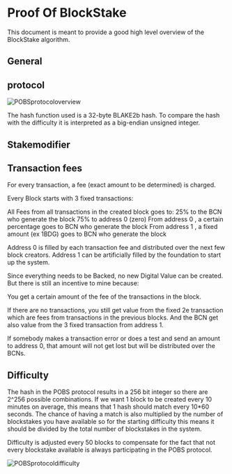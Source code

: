 Proof Of BlockStake
===================

This document is meant to provide a good high level overview of the BlockStake
algorithm.

General
-------


protocol
--------

![POBSprotocoloverview](https://rawgit.com/rivine/rivine/master/doc/POBSoverview.svg)

The hash function used is a 32-byte BLAKE2b hash. To compare the hash with the difficulty it is interpreted as a big-endian unsigned integer.

Stakemodifier
-------------


Transaction fees
----------------

For every transaction, a fee (exact amount to be determined) is charged.

Every Block starts with 3 fixed transactions:

All Fees from all transactions in the created block goes to:
25% to the BCN who generate the block
75% to address 0 (zero)
From address 0 , a certain percentage goes to BCN who generate the block
From address 1 , a fixed amount (ex 1BDG) goes to BCN who generate the block

Address 0 is filled by each transaction fee and distributed over the next few
block creators. Address 1 can be artificially filled by the foundation to start
up the system.

Since everything needs to be Backed, no new Digital Value can be created.
But there is still an incentive to mine because:

You get a certain amount of the fee of the transactions in the block.

If there are no transactions, you still get value from the fixed 2e transaction
which are fees from transactions in the previous blocks. And the BCN get also
value from the 3 fixed transaction from address 1.

If somebody makes a transaction error or does a test and send an amount to
address 0, that amount will not get lost but will be distributed over the BCNs.


Difficulty
----------

The hash in the POBS protocol results in a 256 bit integer so there are 2^256 possible combinations. If we want 1 block to be created every 10 minutes on average, this means that 1 hash should match every 10\*60 seconds.
The chance of having a match is also multiplied by the number of blockstakes you have available so for the starting difficulty this means it should be divided by the total number of blockstakes in the system.

Difficulty is adjusted every 50 blocks to compensate for the fact that not every blockstake available is always participating in the POBS protocol.

![POBSprotocoldifficulty](https://rawgit.com/rivine/rivine/master/doc/POBSdifficulty.svg)
